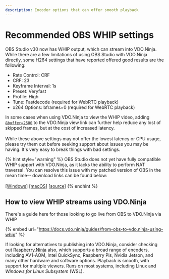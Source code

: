 ```yaml
---
description: Encoder options that can offer smooth playback
---
```


# Recommended OBS WHIP settings

OBS Studio v30 now has WHIP output, which can stream into VDO.Ninja. While there are a few limitations of using OBS Studio with VDO.Ninja directly, some H264 settings that have reported offered good results are the following:

* Rate Control: CRF
* CRF: 23
* Keyframe Interval: 1s
* Preset: Veryfast
* Profile: High
* Tune: Fastdecode (required for WebRTC playback)
* x264 Options: bframes=0 (required for WebRTC playback)

In some cases when using VDO.Ninja to view the WHIP video, adding [`&buffer=2500`](../advanced-settings/view-parameters/buffer.md) to the VDO.Ninja view link can further help reduce any lost of skipped frames, but at the cost of increased latency.\
\
While these above settings may not offer the lowest latency or CPU usage, please try them out before seeking support about issues you may be having. It's very easy to break things with bad settings.

{% hint style="warning" %}
OBS Studio does not yet have fully compatible WHIP support with VDO.Ninja, as it lacks the ability to perform NAT traversal. You can resolve this issue with my patched version of OBS in the mean time-- download links can be found below:\
\
[\[Windows\]](https://backup.vdo.ninja/OBS_VDO_Ninja.zip) [\[macOS\]](https://drive.google.com/file/d/1bDln_cOuAb3wA0fzvXwsY8WX1vZKGEIJ/view?usp=sharing) \[[source](https://github.com/steveseguin/obs-studio/)]
{% endhint %}

## How to view WHIP streams using VDO.Ninja

There's a guide here for those looking to go live from OBS to VDO.Ninja via WHIP

{% embed url="https://docs.vdo.ninja/guides/from-obs-to-vdo.ninja-using-whip" %}

If looking for alternatives to publishing into VDO.Ninja, consider checking out [Raspberry.Ninja](../updates/updates-raspberry.ninja.md) also, which supports a broad range of encoders, including AV1-AOM, Intel QuickSync, Raspberry Pis, Nvidia Jetson, and many other hardware and software options. Playback is smooth, with support for multiple viewers. Runs on most systems, including Linux and _Windows for Linux Subsystem_ (WSL).
